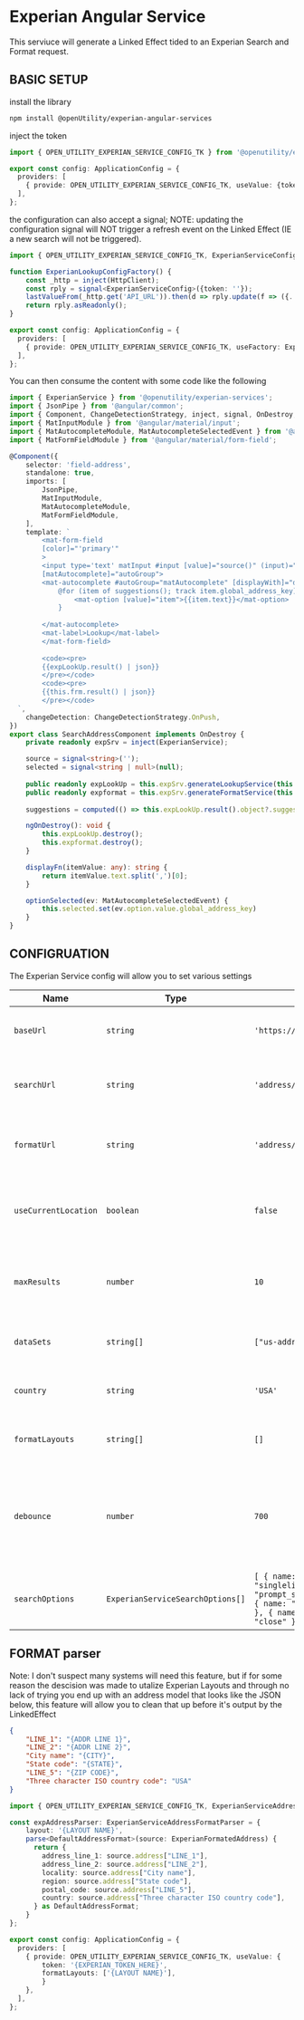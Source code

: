 # Experian Angular Service

This serviuce will generate a Linked Effect tided to an Experian Search and Format request. 

## BASIC SETUP

install the library

```bash
npm install @openUtility/experian-angular-services
```

inject the token

```ts
import { OPEN_UTILITY_EXPERIAN_SERVICE_CONFIG_TK } from '@openutility/experian-services';

export const config: ApplicationConfig = {
  providers: [
    { provide: OPEN_UTILITY_EXPERIAN_SERVICE_CONFIG_TK, useValue: {token: '{EXPERIAN_TOKEN_HERE}' } },
  ],
};
```

the configuration can also accept a signal;
NOTE: updating the configuration signal will NOT trigger a refresh event on the Linked Effect (IE a new search will not be triggered).

```ts
import { OPEN_UTILITY_EXPERIAN_SERVICE_CONFIG_TK, ExperianServiceConfig } from '@openutility/experian-services';

function ExperianLookupConfigFactory() {
    const _http = inject(HttpClient);
    const rply = signal<ExperianServiceConfig>({token: ''});
    lastValueFrom(_http.get('API_URL')).then(d => rply.update(f => ({...f, token: d.token})));
    return rply.asReadonly();
}

export const config: ApplicationConfig = {
  providers: [
    { provide: OPEN_UTILITY_EXPERIAN_SERVICE_CONFIG_TK, useFactory: ExperianLookupConfigFactory, deps: [HttpClient] },
  ],
};
```

You can then consume the content with some code like the following

```ts
import { ExperianService } from '@openutility/experian-services';
import { JsonPipe } from '@angular/common';
import { Component, ChangeDetectionStrategy, inject, signal, OnDestroy, computed } from '@angular/core';
import { MatInputModule } from '@angular/material/input';
import { MatAutocompleteModule, MatAutocompleteSelectedEvent } from '@angular/material/autocomplete';
import { MatFormFieldModule } from '@angular/material/form-field';

@Component({
    selector: 'field-address',
    standalone: true,
    imports: [
        JsonPipe,
        MatInputModule,
        MatAutocompleteModule,
        MatFormFieldModule,
    ],
    template: `
        <mat-form-field
        [color]="'primary'"
        >
        <input type='text' matInput #input [value]="source()" (input)="source.set(input.value)"
        [matAutocomplete]="autoGroup">
        <mat-autocomplete #autoGroup="matAutocomplete" [displayWith]="displayFn" (optionSelected)="optionSelected($event)">
            @for (item of suggestions(); track item.global_address_key) {
                <mat-option [value]="item">{{item.text}}</mat-option>
            }
        
        </mat-autocomplete>
        <mat-label>Lookup</mat-label>
        </mat-form-field>
        
        <code><pre>
        {{expLookUp.result() | json}}
        </pre></code>
        <code><pre>
        {{this.frm.result() | json}}
        </pre></code>
  `,
    changeDetection: ChangeDetectionStrategy.OnPush,
})
export class SearchAddressComponent implements OnDestroy {
    private readonly expSrv = inject(ExperianService);

    source = signal<string>('');
    selected = signal<string | null>(null);
    
    public readonly expLookUp = this.expSrv.generateLookupService(this.source);
    public readonly expformat = this.expSrv.generateFormatService(this.selected);
    
    suggestions = computed(() => this.expLookUp.result().object?.suggestions ?? []);

    ngOnDestroy(): void {
        this.expLookUp.destroy();
        this.expformat.destroy();
    }

    displayFn(itemValue: any): string {
        return itemValue.text.split(',')[0];
    }

    optionSelected(ev: MatAutocompleteSelectedEvent) {
        this.selected.set(ev.option.value.global_address_key)
    }
}
```

## CONFIGRUATION

The Experian Service config will allow you to set various settings


| Name               | Type                        | Default                                   | Description                                                                 |
|--------------------|-----------------------------|-------------------------------------------|-----------------------------------------------------------------------------|
| `baseUrl`          | `string`                    | `'https://api.experianaperture.io/'`      | The base URL for the Experian API.                                          |
| `searchUrl`        | `string`                    | `'address/search/v1'`                     | The endpoint URL for address search.                                        |
| `formatUrl`        | `string`                    | `'address/format/v1'`                     | The endpoint URL for address formatting.                                    |
| `useCurrentLocation` | `boolean`                   | `false`                                   | Determines whether to use the current location for searches.                |
| `maxResults`       | `number`                    | `10`                                      | The maximum number of results to return from a search.                      |
| `dataSets`         | `string[]`                  | `["us-address"]`                          | Specifies the datasets to use for the search.                               |
| `country`          | `string`                    | `'USA'`                                   | The default country for the address search.                                 |
| `formatLayouts`    | `string[]`                  | `[]`                                      | Layouts used for address formatting.                                        |
| `debounce`         | `number`                    | `700`                                     | The debounce time in milliseconds to wait for additional input before triggering a search.                     |
| `searchOptions`    | `ExperianServiceSearchOptions[]` | `[ { name: "search_type", value: "singleline" }, { name: "prompt_set", value: "default" }, { name: "flatten", value: "true" }, { name: "intensity", value: "close" } ]` | Additional options for configuring the search behavior. |

## FORMAT parser

Note: I don't suspect many systems will need this feature, but if for some reason the descision was made to utalize Experian Layouts and through no lack of trying you end up with an address model that looks like the JSON below, this feature will allow you to clean that up before it's output by the LinkedEffect

```json
{
    "LINE_1": "{ADDR LINE 1}",
    "LINE_2": "{ADDR LINE 2}",
    "City name": "{CITY}",
    "State code": "{STATE}",
    "LINE_5": "{ZIP CODE}",
    "Three character ISO country code": "USA"
}
```

```ts
import { OPEN_UTILITY_EXPERIAN_SERVICE_CONFIG_TK, ExperianServiceAddressFormatParser, DefaultAddressFormat, ExperianFormatedAddress } from '@openutility/experian-services';

const expAddressParser: ExperianServiceAddressFormatParser = {
    layout: '{LAYOUT NAME}',
    parse<DefaultAddressFormat>(source: ExperianFormatedAddress) {
      return {
        address_line_1: source.address["LINE_1"],
        address_line_2: source.address["LINE_2"],
        locality: source.address["City name"],
        region: source.address["State code"],
        postal_code: source.address["LINE_5"],
        country: source.address["Three character ISO country code"],
      } as DefaultAddressFormat;
    }
};

export const config: ApplicationConfig = {
  providers: [
    { provide: OPEN_UTILITY_EXPERIAN_SERVICE_CONFIG_TK, useValue: {
        token: '{EXPERIAN_TOKEN_HERE}',
        formatLayouts: ['{LAYOUT NAME}'], 
        } 
    },
  ],
};
```